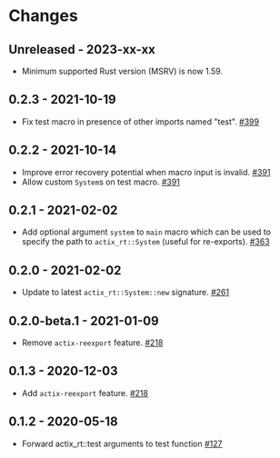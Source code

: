 # Changes

## Unreleased - 2023-xx-xx

- Minimum supported Rust version (MSRV) is now 1.59.

## 0.2.3 - 2021-10-19

- Fix test macro in presence of other imports named "test". [#399]

[#399]: https://github.com/actix/actix-net/pull/399

## 0.2.2 - 2021-10-14

- Improve error recovery potential when macro input is invalid. [#391]
- Allow custom `System`s on test macro. [#391]

[#391]: https://github.com/actix/actix-net/pull/391

## 0.2.1 - 2021-02-02

- Add optional argument `system` to `main` macro which can be used to specify the path to `actix_rt::System` (useful for re-exports). [#363]

[#363]: https://github.com/actix/actix-net/pull/363

## 0.2.0 - 2021-02-02

- Update to latest `actix_rt::System::new` signature. [#261]

[#261]: https://github.com/actix/actix-net/pull/261

## 0.2.0-beta.1 - 2021-01-09

- Remove `actix-reexport` feature. [#218]

[#218]: https://github.com/actix/actix-net/pull/218

## 0.1.3 - 2020-12-03

- Add `actix-reexport` feature. [#218]

[#218]: https://github.com/actix/actix-net/pull/218

## 0.1.2 - 2020-05-18

- Forward actix_rt::test arguments to test function [#127]

[#127]: https://github.com/actix/actix-net/pull/127
